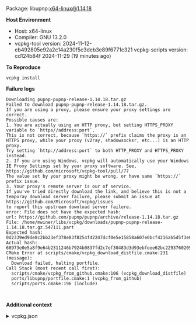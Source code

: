 Package: libupnp:x64-linux@1.14.18

**Host Environment**

- Host: x64-linux
- Compiler: GNU 13.2.0
-    vcpkg-tool version: 2024-11-12-eb492805e92a2c14a230f5c3deb3e89f6771c321
    vcpkg-scripts version: cd124b84f 2024-11-29 (19 minutes ago)

**To Reproduce**

`vcpkg install `

**Failure logs**

```
Downloading pupnp-pupnp-release-1.14.18.tar.gz
Failed to download pupnp-pupnp-release-1.14.18.tar.gz.
If you are using a proxy, please ensure your proxy settings are correct.
Possible causes are:
1. You are actually using an HTTP proxy, but setting HTTPS_PROXY variable to `https//address:port`.
This is not correct, because `https://` prefix claims the proxy is an HTTPS proxy, while your proxy (v2ray, shadowsocksr, etc...) is an HTTP proxy.
Try setting `http://address:port` to both HTTP_PROXY and HTTPS_PROXY instead.
2. If you are using Windows, vcpkg will automatically use your Windows IE Proxy Settings set by your proxy software. See, https://github.com/microsoft/vcpkg-tool/pull/77
The value set by your proxy might be wrong, or have same `https://` prefix issue.
3. Your proxy's remote server is our of service.
If you've tried directly download the link, and believe this is not a temporay download server failure, please submit an issue at https://github.com/Microsoft/vcpkg/issues
to report this upstream download server failure.
error: File does not have the expected hash:
url: https://github.com/pupnp/pupnp/archive/release-1.14.18.tar.gz
File: /home/mwiner/libs/vcpkg/downloads/pupnp-pupnp-release-1.14.18.tar.gz.547111.part
Expected hash: 0d2339ed9de8c2bb23ef378e83f8254f42247dcf0e5e15858a607e0bcf4216ab5d5f3e6d907f8be73dc4eb80f5d7b4a96af42f61870999c458b121f3894b76c3
Actual hash: 68973e0e5a8f9e64b2311246b7924b0837fd2c7ef30483d3d93ebfeee62bc2293760209d8a5213c0456ce5c37f9f32a6038c9e5d8b461670ba6073db8c2f1394
CMake Error at scripts/cmake/vcpkg_download_distfile.cmake:231 (message):
  Download failed, halting portfile.
Call Stack (most recent call first):
  scripts/cmake/vcpkg_from_github.cmake:106 (vcpkg_download_distfile)
  ports/libupnp/portfile.cmake:1 (vcpkg_from_github)
  scripts/ports.cmake:196 (include)



```

**Additional context**

<details><summary>vcpkg.json</summary>

```
{
  "name": "mediamanagerplusplus",
  "version-string": "0.1.0",
  "dependencies": [
    "ftxui",
    "libupnp"
  ]
}

```
</details>
